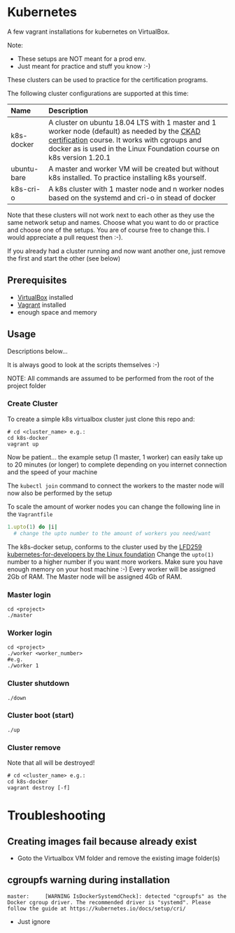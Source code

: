 # Kubernetes

A few vagrant installations for kubernetes on VirtualBox.

Note:

- These setups are NOT meant for a prod env.
- Just meant for practice and stuff you know :-)

These clusters can be used to practice for the certification programs.

The following cluster configurations are supported at this time:

| Name | Description |
| :---- | :-----------|
| k8s-docker | A cluster on ubuntu 18.04 LTS with 1 master and 1 worker node (default) as needed by the [CKAD certification](https://training.linuxfoundation.org/training/kubernetes-for-developers/) course. It works with cgroups and docker as is used in the Linux Foundation course on k8s version 1.20.1 |
| ubuntu-bare | A master and worker VM will be created but without k8s installed. To practice installing k8s yourself. |
| k8s-cri-o | A k8s cluster with 1 master node and n worker nodes based on the systemd and cri-o in stead of docker |

Note that these clusters will not work next to each other as they use the same
network setup and names. Choose what you want to do or practice and choose one
of the setups. You are of course free to change this. I would appreciate a pull
request then :-).

If you already had a cluster running and now want another one, just remove the
first and start the other (see below)

## Prerequisites

- [VirtualBox](https://www.virtualbox.org/) installed
- [Vagrant](https://www.vagrantup.com/docs/installation) installed
- enough space and memory

## Usage

Descriptions below...

It is always good to look at the scripts themselves :-)

NOTE: All commands are assumed to be performed from the root of the project
folder

### Create Cluster

To create a simple k8s virtualbox cluster just clone this repo and:

```shell
# cd <cluster_name> e.g.:
cd k8s-docker
vagrant up
```

Now be patient... the example setup (1 master, 1 worker) can easily take up to
20 minutes (or longer) to complete depending on you internet connection and the
speed of your machine

The `kubectl join` command to connect the workers to the master node will now
also be performed by the setup

To scale the amount of worker nodes you can change the following line in
the `Vagrantfile`

```ruby
1.upto(1) do |i|
  # change the upto number to the amount of workers you need/want
```

The k8s-docker setup, conforms to the cluster used by the
[LFD259 kubernetes-for-developers by the Linux foundation](https://training.linuxfoundation.org/training/kubernetes-for-developers/)
Change the `upto(1)` number to a higher number if you want more workers. Make
sure you have enough memory on your host machine :-)
Every worker will be assigned 2Gb of RAM. The Master node will be assigned 4Gb
of RAM.

### Master login

```shell
cd <project>
./master
```

### Worker login

```shell
cd <project>
./worker <worker_number>
#e.g.
./worker 1
```

### Cluster shutdown

```shell
./down
```

### Cluster boot (start)

```shell
./up
```

### Cluster remove

Note that all will be destroyed!

```shell
# cd <cluster_name> e.g.:
cd k8s-docker
vagrant destroy [-f]
```

# Troubleshooting

## Creating images fail because already exist

- Goto the Virtualbox VM folder and remove the existing image folder(s)

## cgroupfs warning during installation

```shell
master: 	[WARNING IsDockerSystemdCheck]: detected "cgroupfs" as the Docker cgroup driver. The recommended driver is "systemd". Please follow the guide at https://kubernetes.io/docs/setup/cri/
```

- Just ignore

